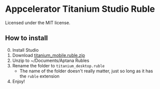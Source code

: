 Appcelerator Titanium Studio Ruble
====
Licensed under the MIT license.

How to install
----

0. Install Studio
1. Download [titanium_mobile.ruble.zip](https://github.com/appcelerator/titanium_mobile.ruble/zipball/master)
2. Unzip to ~/Documents/Aptana Rubles
3. Rename the folder to `titanium_desktop.ruble`
    * The name of the folder doesn't really matter, just so long as it has the `ruble` extension
4. Enjoy!
